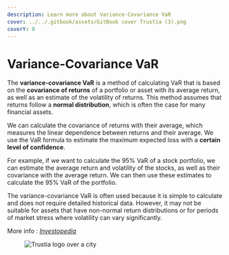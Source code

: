 ```yaml
---
description: Learn more about Variance-Covariance VaR
cover: ../../.gitbook/assets/GitBook cover Trustia (3).png
coverY: 0
---
```


# Variance-Covariance VaR

The **variance-covariance VaR** is a method of calculating VaR that is based on the **covariance of returns** of a portfolio or asset with its average return, as well as an estimate of the volatility of returns. This method assumes that returns follow a **normal distribution**, which is often the case for many financial assets.

We can calculate the covariance of returns with their average, which measures the linear dependence between returns and their average. We use the VaR formula to estimate the maximum expected loss with a **certain level of confidence**.

For example, if we want to calculate the 95% VaR of a stock portfolio, we can estimate the average return and volatility of the stocks, as well as their covariance with the average return. We can then use these estimates to calculate the 95% VaR of the portfolio.

The variance-covariance VaR is often used because it is simple to calculate and does not require detailed historical data. However, it may not be suitable for assets that have non-normal return distributions or for periods of market stress where volatility can vary significantly.

More info : [_Investopedia_](https://www.investopedia.com/ask/answers/041715/what-variancecovariance-matrix-or-parametric-method-value-risk-var.asp)

<figure><img src="../../.gitbook/assets/Capture d’écran 2023-12-19 à 18.44.28.png" alt="Trustia logo over a city"><figcaption></figcaption></figure>
